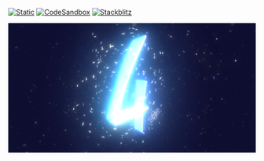 [![Static](https://img.shields.io/badge/demo-%23646CFF.svg?logo=html5&logoColor=white)](https://pmndrs.github.io/examples/sparks-and-effects)
[![CodeSandbox](https://img.shields.io/badge/codesandbox-040404?logo=codesandbox&logoColor=DBDBDB)](https://codesandbox.io/s/github/pmndrs/examples/tree/main/apps/sparks-and-effects)
[![Stackblitz](https://img.shields.io/badge/stackblitz-fff?logo=Stackblitz&logoColor=1389FD)](https://stackblitz.com/github/pmndrs/examples/tree/main/apps/sparks-and-effects)

![](thumbnail.png)

